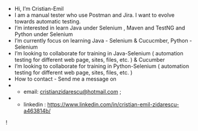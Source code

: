 - Hi, I’m Cristian-Emil
- I am a manual tester who use Postman and Jira. I want to evolve towards automatic testing.
- I’m interested in learn Java under Selenium , Maven and TestNG and Python under Selenium
- I’m currently focus on learning Java - Selenium & Cucucmber, Python - Selenium 
- I’m looking to collaborate for training in Java-Selenium ( automation testing for different web page, sites, files, etc. ) & Cucumber
- I’m looking to collaborate for training in Python-Selenium ( automation testing for different web page, sites, files, etc. )   
- How to contact - Send me a message on
- - email: cristianzidarescu@hotmail.com ;
- - linkedin : https://www.linkedin.com/in/cristian-emil-zidarescu-a463814b/


<!---
Cristian-Emil/Cristian-Emil is a ✨ special ✨ repository because its `README.md` (this file) appears on your GitHub profile.
You can click the Preview link to take a look at your changes.
--->
!
